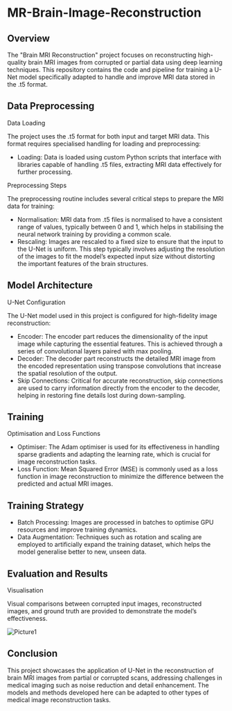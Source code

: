 # MR-Brain-Image-Reconstruction

## Overview

The "Brain MRI Reconstruction" project focuses on reconstructing high-quality brain MRI images from corrupted or partial data using deep learning techniques. This repository contains the code and pipeline for training a U-Net model specifically adapted to handle and improve MRI data stored in the .t5 format.

## Data Preprocessing

Data Loading

The project uses the .t5 format for both input and target MRI data. This format requires specialised handling for loading and preprocessing:

- Loading: Data is loaded using custom Python scripts that interface with libraries capable of handling .t5 files, extracting MRI data effectively for further processing.

Preprocessing Steps

The preprocessing routine includes several critical steps to prepare the MRI data for training:

- Normalisation: MRI data from .t5 files is normalised to have a consistent range of values, typically between 0 and 1, which helps in stabilising the neural network training by providing a common scale.
- Rescaling: Images are rescaled to a fixed size to ensure that the input to the U-Net is uniform. This step typically involves adjusting the resolution of the images to fit the model’s expected input size without distorting the important features of the brain structures.

## Model Architecture

U-Net Configuration

The U-Net model used in this project is configured for high-fidelity image reconstruction:

- Encoder: The encoder part reduces the dimensionality of the input image while capturing the essential features. This is achieved through a series of convolutional layers paired with max pooling.
- Decoder: The decoder part reconstructs the detailed MRI image from the encoded representation using transpose convolutions that increase the spatial resolution of the output.
- Skip Connections: Critical for accurate reconstruction, skip connections are used to carry information directly from the encoder to the decoder, helping in restoring fine details lost during down-sampling.

## Training

Optimisation and Loss Functions

- Optimiser: The Adam optimiser is used for its effectiveness in handling sparse gradients and adapting the learning rate, which is crucial for image reconstruction tasks.
- Loss Function: Mean Squared Error (MSE) is commonly used as a loss function in image reconstruction to minimize the difference between the predicted and actual MRI images.

## Training Strategy

- Batch Processing: Images are processed in batches to optimise GPU resources and improve training dynamics.
- Data Augmentation: Techniques such as rotation and scaling are employed to artificially expand the training dataset, which helps the model generalise better to new, unseen data.

## Evaluation and Results

Visualisation

Visual comparisons between corrupted input images, reconstructed images, and ground truth are provided to demonstrate the model’s effectiveness.

![Picture1](https://github.com/user-attachments/assets/252c6421-bad3-4f50-971b-f9648cdefdd7)

## Conclusion

This project showcases the application of U-Net in the reconstruction of brain MRI images from partial or corrupted scans, addressing challenges in medical imaging such as noise reduction and detail enhancement. The models and methods developed here can be adapted to other types of medical image reconstruction tasks.
